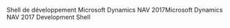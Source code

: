 <span data-ttu-id="e1f18-101">Shell de développement Microsoft Dynamics NAV 2017</span><span class="sxs-lookup"><span data-stu-id="e1f18-101">Microsoft Dynamics NAV 2017 Development Shell</span></span>
